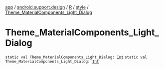 [app](../../../index.md) / [android.support.design](../../index.md) / [R](../index.md) / [style](index.md) / [Theme_MaterialComponents_Light_Dialog](./-theme_-material-components_-light_-dialog.md)

# Theme_MaterialComponents_Light_Dialog

`static val Theme_MaterialComponents_Light_Dialog: `[`Int`](https://kotlinlang.org/api/latest/jvm/stdlib/kotlin/-int/index.html)
`static val Theme_MaterialComponents_Light_Dialog: `[`Int`](https://kotlinlang.org/api/latest/jvm/stdlib/kotlin/-int/index.html)